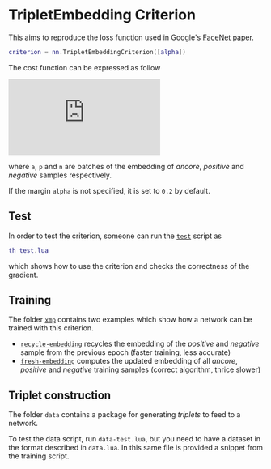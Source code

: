 # TripletEmbedding Criterion

This aims to reproduce the loss function used in Google's [FaceNet paper](http://arxiv.org/abs/1503.03832v1).

```lua
criterion = nn.TripletEmbeddingCriterion([alpha])
```

The cost function can be expressed as follow

![                 1  __                       2                            2 
L({a, p, n})  =  - \     max(0, ||a   -  p ||   +  alpha  -  ||a   -  n || )
                 N /__ i           i      i                     i      i    
](https://latex.codecogs.com/svg.latex?L%28%7Ba%2C%20p%2Cn%7D%29%20%3D%20%5Cfrac%7B1%7D%7BN%7D%20%5Csum_i%20%5Cmax%280%2C%20%7C%7Ca_i%20-%20p_i%7C%7C%5E2%20&plus;%20%5Calpha%20-%20%7C%7Ca_i%20-%20n_i%7C%7C%5E2%29)


where `a`, `p` and `n` are batches of the embedding of *ancore*, *positive* and *negative* samples respectively.

If the margin `alpha` is not specified, it is set to `0.2` by default.

## Test

In order to test the criterion, someone can run the [`test`](test.lua) script as

```lua
th test.lua
```

which shows how to use the criterion and checks the correctness of the gradient.

## Training

The folder [`xmp`](xmp) contains two examples which show how a network can be trained with this criterion.

 - [`recycle-embedding`](xmp/recycle-embedding.lua) recycles the embedding of the *positive* and *negative* sample from the previous epoch (faster training, less accurate)
 - [`fresh-embedding`](xmp/fresh-embedding.lua) computes the updated embedding of all *ancore*, *positive* and *negative* training samples (correct algorithm, thrice slower)

## Triplet construction

The folder `data` contains a package for generating *triplets* to feed to a network.

To test the data script, run `data-test.lua`, but you need to have a dataset in the format described in `data.lua`.
In this same file is provided a snippet from the training script.
